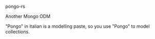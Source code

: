 pongo-rs

Another Mongo ODM

"Pongo" in italian is a modelling paste, so you use "Pongo" to model collections.

